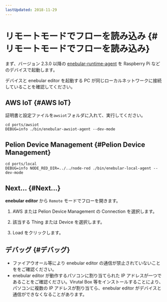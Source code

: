 ```yaml
---
lastUpdated: 2018-11-29
---
```


# リモートモードでフローを読み込み {#リモートモードでフローを読み込み}

まず、バージョン 2.3.0 以降の [enebular-runtime-agent](https://github.com/enebular/enebular-runtime-agent/releases) を Raspberry Pi などのデバイスで起動します。

デバイスと enebular editor を起動する PC が同じローカルネットワークに接続していることを確認してください。

## AWS IoT {#AWS IoT}

証明書と設定ファイルを`awsiot`フォルダに入れて、実行してください。

```
cd ports/awsiot
DEBUG=info ./bin/enebular-awsiot-agent --dev-mode
```

## Pelion Device Management {#Pelion Device Management}

```
cd ports/local
DEBUG=info NODE_RED_DIR=../../node-red ./bin/enebular-local-agent --dev-mode
```

## Next... {#Next...}

**enebular editor** から `Remote` モードでフローを開きます。

1. AWS または Pelion Device Management の Connection を選択します。

1. 該当する Thing または Device を選択します。

1. Load をクリックします。

## デバッグ {#デバッグ}

- ファイアウオール等により enebular editor の通信が禁止されていないことををご確認ください。
- enebular editor が動作するパソコンに割り当てられた IP アドレスが一つであることをご確認ください。Virutal Box 等をインストールすることにより、パソコンに複数の IP アドレスが割り当てら、enebular editor がデバイスと通信ができなくなることがあります。
